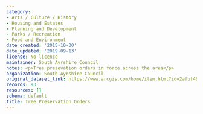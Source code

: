 ```yaml
---
category:
- Arts / Culture / History
- Housing and Estates
- Planning and Development
- Parks / Recreation
- Food and Environment
date_created: '2015-10-30'
date_updated: '2019-09-13'
license: No licence
maintainer: South Ayrshire Council
notes: <p>Tree presevation orders in force across the area</p>
organization: South Ayrshire Council
original_dataset_link: https://www.arcgis.com/home/item.html?id=2afbf49fd8514e8aa67fa6a6eceeaf86
records: 93
resources: []
schema: default
title: Tree Preservation Orders
---
```

